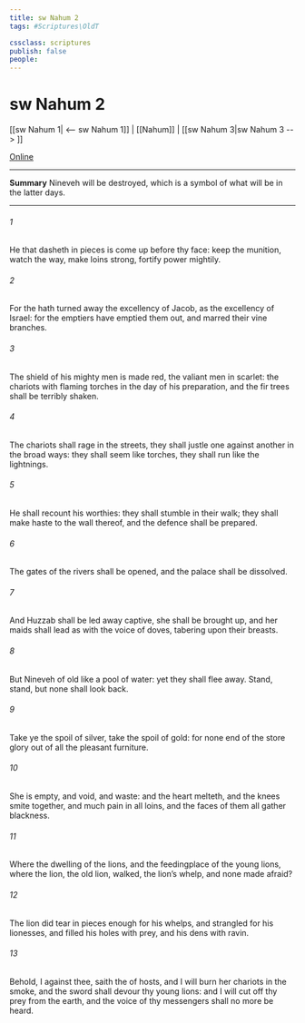 ```yaml
---
title: sw Nahum 2
tags: #Scriptures\OldT

cssclass: scriptures
publish: false
people:
---
```


# sw Nahum 2
[[sw Nahum 1| <-- sw Nahum 1]] | [[Nahum]] | [[sw Nahum 3|sw Nahum 3 --> ]]

[Online](https://churchofjesuschrist.org/study/scriptures/ot/nahum/2?lang=eng)

---
__Summary__
Nineveh will be destroyed, which is a symbol of what will be in the latter days.

---
###### 1 
He that dasheth in pieces is come up before thy face: keep the munition, watch the way, make  loins strong, fortify  power mightily.

###### 2 
For the  hath turned away the excellency of Jacob, as the excellency of Israel: for the emptiers have emptied them out, and marred their vine branches.

###### 3 
The shield of his mighty men is made red, the valiant men  in scarlet: the chariots  with flaming torches in the day of his preparation, and the fir trees shall be terribly shaken.

###### 4 
The chariots shall rage in the streets, they shall justle one against another in the broad ways: they shall seem like torches, they shall run like the lightnings.

###### 5 
He shall recount his worthies: they shall stumble in their walk; they shall make haste to the wall thereof, and the defence shall be prepared.

###### 6 
The gates of the rivers shall be opened, and the palace shall be dissolved.

###### 7 
And Huzzab shall be led away captive, she shall be brought up, and her maids shall lead  as with the voice of doves, tabering upon their breasts.

###### 8 
But Nineveh  of old like a pool of water: yet they shall flee away. Stand, stand,  but none shall look back.

###### 9 
Take ye the spoil of silver, take the spoil of gold: for  none end of the store  glory out of all the pleasant furniture.

###### 10 
She is empty, and void, and waste: and the heart melteth, and the knees smite together, and much pain  in all loins, and the faces of them all gather blackness.

###### 11 
Where  the dwelling of the lions, and the feedingplace of the young lions, where the lion,  the old lion, walked,  the lion’s whelp, and none made  afraid?

###### 12 
The lion did tear in pieces enough for his whelps, and strangled for his lionesses, and filled his holes with prey, and his dens with ravin.

###### 13 
Behold, I  against thee, saith the  of hosts, and I will burn her chariots in the smoke, and the sword shall devour thy young lions: and I will cut off thy prey from the earth, and the voice of thy messengers shall no more be heard.

